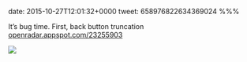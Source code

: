 date: 2015-10-27T12:01:32+0000
tweet: 658976822634369024
%%%

It’s bug time. First, back button truncation [openradar.appspot.com/23255903](https://openradar.appspot.com/23255903)

![](CSUn7X8WIAELbPI.png)
